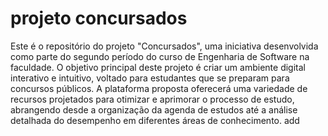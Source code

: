 # projeto concursados
Este é o repositório do projeto "Concursados", uma iniciativa desenvolvida como parte do segundo período do curso de Engenharia de Software na faculdade. O objetivo principal deste projeto é criar um ambiente digital interativo e intuitivo, voltado para estudantes que se preparam para concursos públicos. A plataforma proposta oferecerá uma variedade de recursos projetados para otimizar e aprimorar o processo de estudo, abrangendo desde a organização da agenda de estudos até a análise detalhada do desempenho em diferentes áreas de conhecimento. add